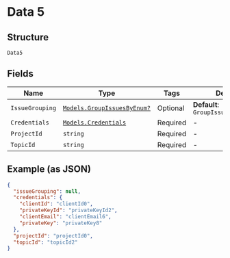 
# Data 5

## Structure

`Data5`

## Fields

| Name | Type | Tags | Description |
|  --- | --- | --- | --- |
| `IssueGrouping` | [`Models.GroupIssuesByEnum?`](../../doc/models/group-issues-by-enum.md) | Optional | **Default**: `GroupIssuesByEnum.Events` |
| `Credentials` | [`Models.Credentials`](../../doc/models/credentials.md) | Required | - |
| `ProjectId` | `string` | Required | - |
| `TopicId` | `string` | Required | - |

## Example (as JSON)

```json
{
  "issueGrouping": null,
  "credentials": {
    "clientId": "clientId0",
    "privateKeyId": "privateKeyId2",
    "clientEmail": "clientEmail6",
    "privateKey": "privateKey8"
  },
  "projectId": "projectId0",
  "topicId": "topicId2"
}
```

